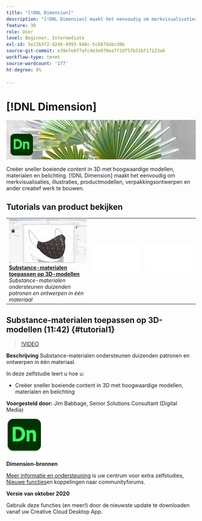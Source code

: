 ```yaml
---
title: "[!DNL Dimension]"
description: "[!DNL Dimension] maakt het eenvoudig om merkvisualisaties, illustraties, productmodellen, verpakkingsontwerpen en ander creatief werk te bouwen"
feature: 3D
role: User
level: Beginner, Intermediate
exl-id: 5e23b3f2-d246-4993-948c-5c687dabcd8b
source-git-commit: e39efe0f7afc4e3e970ea7f2df57b51bf17123a6
workflow-type: tm+mt
source-wordcount: '177'
ht-degree: 0%

---
```


# [!DNL Dimension]

![Hoofdafbeelding van zelfstudie](../assets/Dimenio.jpg)

Creëer sneller boeiende content in 3D met hoogwaardige modellen, materialen en belichting. [!DNL Dimension] maakt het eenvoudig om merkvisualisaties, illustraties, productmodellen, verpakkingsontwerpen en ander creatief werk te bouwen.

## Tutorials van product bekijken

<table style="table-layout:fixed">
<tr>
 <td>
   <a href="dimension.md#tutorial1">
      <img alt="Substance-materialen toepassen op 3D-modellen" src="../assets/dimension_substanceAndGraphics_babbage_thumbnail.jpg" />
   </a>
    <div>
   <a href="dimension.md#tutorial1"><strong>Substance-materialen toepassen op 3D-modellen</strong></a>
    </div>
    <em>Substance-materialen ondersteunen duizenden patronen en ontwerpen in één materiaal</em>
    <br>
  </td>
  <td>
    <img alt="Spacer" src="../assets/Whitespacer.png" />
    <div>
    <br>
  </td>
  <td>
    <img alt="Spacer" src="../assets/Whitespacer.png" />
    <div>
    <br>
  </td>
</tr>
</table>

## Substance-materialen toepassen op 3D-modellen (11:42) {#tutorial1}

>[!VIDEO](https://video.tv.adobe.com/v/326944?hidetitle=true)

**Beschrijving**
Substance-materialen ondersteunen duizenden patronen en ontwerpen in één materiaal.

In deze zelfstudie leert u hoe u:
* Creëer sneller boeiende content in 3D met hoogwaardige modellen, materialen en belichting

**Voorgesteld door:**
Jim Babbage, Senior Solutions Consultant (Digital Media)

![Dimension-logo](../assets/dn_appicon_96.png)

**Dimension-bronnen**

[Meer informatie en ondersteuning](https://helpx.adobe.com/support/dimension.html) is uw centrum voor extra zelfstudies, [Nieuwe functies](https://helpx.adobe.com/dimension/user-guide.html/dimension/using/whats-new.ug.html)en koppelingen naar communityforums.

**Versie van oktober 2020**

Gebruik deze functies (en meer!) door de nieuwste update te downloaden vanaf uw Creative Cloud Desktop App.
